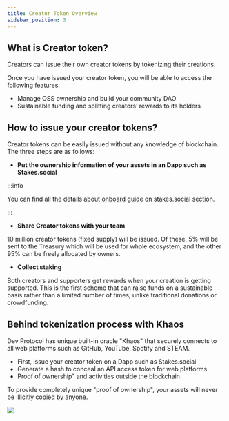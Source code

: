 ```yaml
---
title: Creator Token Overview
sidebar_position: 3
---
```


## What is Creator token?

Creators can issue their own creator tokens by tokenizing their creations.

Once you have issued your creator token, you will be able to access the following features:

- Manage OSS ownership and build your community DAO
- Sustainable funding and splitting creators’ rewards to its holders

## How to issue your creator tokens?

Creator tokens can be easily issued without any knowledge of blockchain. The three steps are as follows:

-  **Put the ownership information of your assets in an Dapp such as Stakes.social**    

:::info

You can find all the details about [onboard guide](https://docs.devprotocol.xyz/stakes-social/onboard-guide/) on stakes.social section.

:::

- **Share Creator tokens with your team**    

10 million creator tokens (fixed supply) will be issued. Of these, 5% will be sent to the Treasury which will be used for whole ecosystem, and the other 95% can be freely allocated by owners.

- **Collect staking**    

Both creators and supporters get rewards when your creation is getting supported. This is the first scheme that can raise funds on a sustainable basis rather than a limited number of times, unlike traditional donations or crowdfunding.

## Behind tokenization process with Khaos

Dev Protocol has unique built-in oracle "Khaos" that securely connects to all web platforms such as GitHub, YouTube, Spotify and STEAM.

-  First, issue your creator token on a Dapp such as Stakes.social
-  Generate a hash to conceal an API access token for web platforms
-  Proof of ownership" and activities outside the blockchain.

To provide completely unique "proof of ownership", your assets will never be illicitly copied by anyone.

![](/img/introduction/how-Khaos-works.png)
